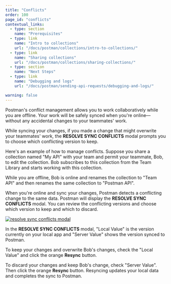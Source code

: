 ```yaml
---
title: "Conflicts"
order: 100
page_id: "conflicts"
contextual_links:
  - type: section
    name: "Prerequisites"
  - type: link
    name: "Intro to collections"
    url: "/docs/postman/collections/intro-to-collections/"
  - type: link
    name: "Sharing collections"
    url: "/docs/postman/collections/sharing-collections/"
  - type: section
    name: "Next Steps"
  - type: link
    name: "Debugging and logs"
    url: "/docs/postman/sending-api-requests/debugging-and-logs/"

warning: false
---
```


Postman's conflict management allows you to work collaboratively while you are offline. Your work will be safely synced when you're online—without any accidental changes to your teammates' work.

While syncing your changes, if you made a change that might overwrite your teammates' work, the **RESOLVE SYNC CONFLICTS** modal prompts you to choose which conflicting version to keep.

Here's an example of how to manage conflicts. Suppose you share a collection named "My API" with your team and permit your teammate, Bob, to edit the collection. Bob subscribes to this collection from the Team Library and starts working with this collection.

While you are offline, Bob is online and renames the collection to "Team API" and then renames the same collection to "Postman API".

When you're online and sync your changes, Postman detects a conflicting change to the same data. Postman will display the **RESOLVE SYNC CONFLICTS** modal. You can review the conflicting versions and choose which version to keep and which to discard.

[![resolve sync conflicts modal](https://assets.postman.com/postman-docs/59029599.png)](https://assets.postman.com/postman-docs/59029599.png)

In the **RESOLVE SYNC CONFLICTS** modal, "Local Value" is the version currently on your local app and "Server Value" shows the version synced to Postman.

To keep your changes and overwrite Bob's changes, check the "Local Value" and click the orange **Resync** button.

To discard your changes and keep Bob's change, check "Server Value". Then click the orange **Resync** button. Resyncing updates your local data and completes the sync to Postman.
